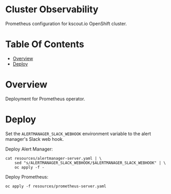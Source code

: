 # Cluster Observability
Prometheus configuration for kscout.io OpenShift cluster.

# Table Of Contents
- [Overview](#overview)
- [Deploy](#deploy)

# Overview
Deployment for Prometheus operator.

# Deploy
Set the `ALERTMANAGER_SLACK_WEBHOOK` environment variable to the alert manager's
Slack web hook.

Deploy Alert Manager:

```
cat resources/alertmanager-server.yaml | \
    sed "s/ALERTMANAGER_SLACK_WEBHOOK/$ALERTMANAGER_SLACK_WEBHOOK" | \
	oc apply -f -
```

Deploy Prometheus:

```
oc apply -f resources/prometheus-server.yaml
```
